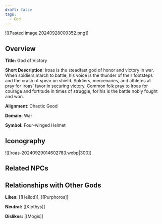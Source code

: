```yaml
---
draft: false
tags:
  - God
---
```

![[Pasted image 20240928000352.png]]
## Overview 

**Title:** God of Victory

**Short Description**: Iroas is the steadfast god of honor and victory in war. When soldiers march to battle, his voice is the thunder of their footsteps and the crash of spear on shield. Soldiers, mercenaries, and athletes all pray for Iroas’ favor in securing victory. Common folk pray to Iroas for courage and fortitude in times of struggle, for his is the battle nobly fought and won.

**Alignment**: Chaotic Good

**Domain:** War

**Symbol:** Four-winged Helmet

## Iconography 
![[Iroas-20240929014602783.webp|300]]

## Related NPCs



## Relationships with Other Gods

**Likes:** [[Heliod]], [[Purphoros]]

**Neutral:** [[Klothys]]

**Dislikes:** [[Mogis]]
